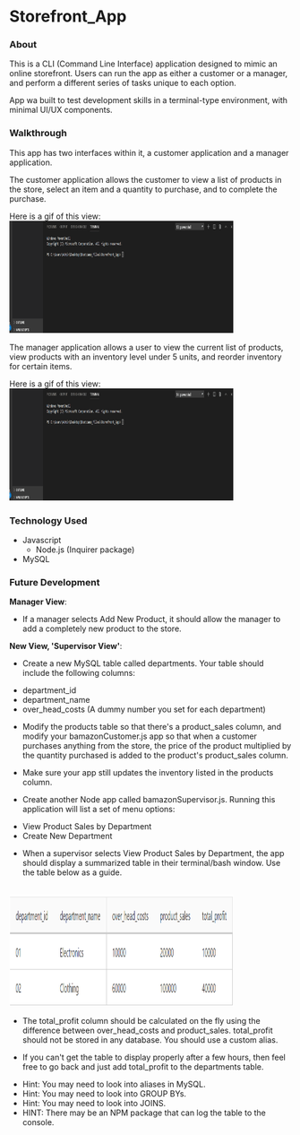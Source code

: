 # Storefront_App

### About

This is a CLI (Command Line Interface) application designed to mimic an online storefront. Users can run the app as either a customer or a manager, and perform a different series of tasks unique to each option. 

App wa built to test development skills in a terminal-type environment, with minimal UI/UX components.  

### Walkthrough

This app has two interfaces within it, a customer application and a manager application. 

The customer application allows the customer to view a list of products in the store, select an item and a quantity to purchase, and to complete the purchase. 

Here is a gif of this view:
<br>
<img src="/assets/storefront_gif_1.gif" width="400" height="200"/>


The manager application allows a user to view the current list of products, view products with an inventory level under 5 units, and reorder inventory for certain items. 

Here is a gif of this view:
<br>
<img src="/assets/storefront_gif_2.gif" width="400" height="200"/>

### Technology Used
* Javascript
  * Node.js (Inquirer package)
* MySQL


### Future Development

__Manager View__: 
* If a manager selects Add New Product, it should allow the manager to add a completely new product to the store.

__New View, 'Supervisor View'__:
* Create a new MySQL table called departments. Your table should include the following columns:
 - department_id
 - department_name
 - over_head_costs (A dummy number you set for each department)

* Modify the products table so that there's a product_sales column, and modify your bamazonCustomer.js app so that when a customer purchases anything from the store, the price of the product multiplied by the quantity purchased is added to the product's product_sales column.

* Make sure your app still updates the inventory listed in the products column.

* Create another Node app called bamazonSupervisor.js. Running this application will list a set of menu options:
 - View Product Sales by Department
 - Create New Department

* When a supervisor selects View Product Sales by Department, the app should display a summarized table in their terminal/bash window. Use the table below as a guide.
<br>
<img src="/assets/future_dev.PNG" width="400" height="200"/>

* The total_profit column should be calculated on the fly using the difference between over_head_costs and product_sales. total_profit should not be stored in any database. You should use a custom alias.

* If you can't get the table to display properly after a few hours, then feel free to go back and just add total_profit to the departments table.

 - Hint: You may need to look into aliases in MySQL.
 - Hint: You may need to look into GROUP BYs.
 - Hint: You may need to look into JOINS.
 - HINT: There may be an NPM package that can log the table to the console.




